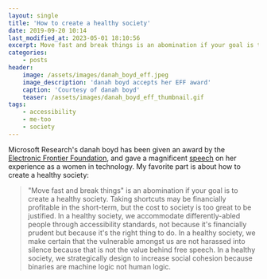 ```yaml
---
layout: single
title: 'How to create a healthy society'
date: 2019-09-20 10:14
last_modified_at: 2023-05-01 18:10:56
excerpt: Move fast and break things is an abomination if your goal is to create a healthy society
categories:
    - posts
header:
    image: /assets/images/danah_boyd_eff.jpeg
    image_description: 'danah boyd accepts her EFF award'
    caption: 'Courtesy of danah boyd'
    teaser: /assets/images/danah_boyd_eff_thumbnail.gif
tags:
    - accessibility
    - me-too
    - society
---
```


Microsoft Research's danah boyd has been given an award by the [Electronic Frontier Foundation](https://eff.org/),
and gave a magnificent
[speech](https://web.archive.org/web/20191213222537/https://onezero.medium.com/facing-the-great-reckoning-head-on-8fe434e10630)
on her experience as a women in technology.
My favorite part is about how to create a healthy society:

> "Move fast and break things" is an abomination if your goal is to create a healthy society.
> Taking shortcuts may be financially profitable in the short-term,
> but the cost to society is too great to be justified.
> In a healthy society,
> we accommodate differently-abled people through accessibility standards,
> not because it's financially prudent but because it's the right thing to do.
> In a healthy society,
> we make certain that the vulnerable amongst us are not harassed into silence
> because that is not the value behind free speech.
> In a healthy society,
> we strategically design to increase social cohesion
> because binaries are machine logic not human logic.
